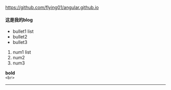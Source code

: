 https://github.com/flying01/angular.github.io
#### 这是我的blog
- bullet1 list
- bullet2
- bullet3

1. num1 list
2. num2
3. num3

**bold**
<br>
`<br>`
<hr>
